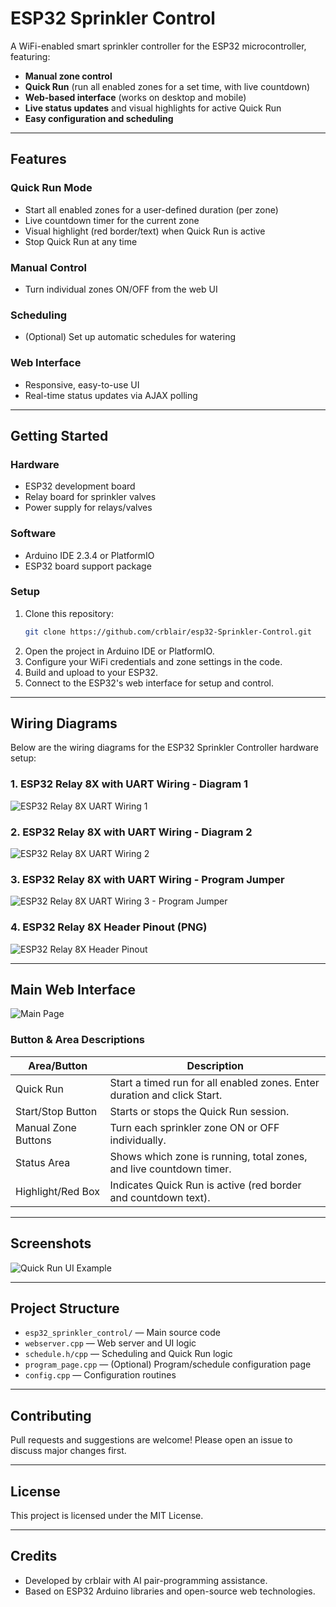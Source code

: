 # ESP32 Sprinkler Control

A WiFi-enabled smart sprinkler controller for the ESP32 microcontroller, featuring:

- **Manual zone control**
- **Quick Run** (run all enabled zones for a set time, with live countdown)
- **Web-based interface** (works on desktop and mobile)
- **Live status updates** and visual highlights for active Quick Run
- **Easy configuration and scheduling**

---

## Features

### Quick Run Mode
- Start all enabled zones for a user-defined duration (per zone)
- Live countdown timer for the current zone
- Visual highlight (red border/text) when Quick Run is active
- Stop Quick Run at any time

### Manual Control
- Turn individual zones ON/OFF from the web UI

### Scheduling
- (Optional) Set up automatic schedules for watering

### Web Interface
- Responsive, easy-to-use UI
- Real-time status updates via AJAX polling

---

## Getting Started

### Hardware
- ESP32 development board
- Relay board for sprinkler valves
- Power supply for relays/valves

### Software
- Arduino IDE 2.3.4 or PlatformIO
- ESP32 board support package

### Setup
1. Clone this repository:
   ```sh
   git clone https://github.com/crblair/esp32-Sprinkler-Control.git
   ```
2. Open the project in Arduino IDE or PlatformIO.
3. Configure your WiFi credentials and zone settings in the code.
4. Build and upload to your ESP32.
5. Connect to the ESP32's web interface for setup and control.

---

## Wiring Diagrams

Below are the wiring diagrams for the ESP32 Sprinkler Controller hardware setup:

### 1. ESP32 Relay 8X with UART Wiring - Diagram 1
![ESP32 Relay 8X UART Wiring 1](ESP32%20Relay%208X%20w%20UART%20Wiring1.jpg)

### 2. ESP32 Relay 8X with UART Wiring - Diagram 2
![ESP32 Relay 8X UART Wiring 2](ESP32%20Relay%208X%20w%20UART%20Wiring2.jpg)

### 3. ESP32 Relay 8X with UART Wiring - Program Jumper
![ESP32 Relay 8X UART Wiring 3 - Program Jumper](ESP32%20Relay%208X%20w%20UART%20Wiring3%20program%20jumper.jpg)

### 4. ESP32 Relay 8X Header Pinout (PNG)
![ESP32 Relay 8X Header Pinout](esp32_relay_x8_headers.png)

---

## Main Web Interface

![Main Page](mainpage.png)

### Button & Area Descriptions

| Area/Button         | Description                                                            |
|--------------------|------------------------------------------------------------------------|
| Quick Run          | Start a timed run for all enabled zones. Enter duration and click Start.|
| Start/Stop Button  | Starts or stops the Quick Run session.                                 |
| Manual Zone Buttons| Turn each sprinkler zone ON or OFF individually.                       |
| Status Area        | Shows which zone is running, total zones, and live countdown timer.    |
| Highlight/Red Box  | Indicates Quick Run is active (red border and countdown text).         |

---

## Screenshots

![Quick Run UI Example](docs/quickrun-ui-example.png) <!-- Add screenshot if available -->

---

## Project Structure

- `esp32_sprinkler_control/` — Main source code
- `webserver.cpp` — Web server and UI logic
- `schedule.h/cpp` — Scheduling and Quick Run logic
- `program_page.cpp` — (Optional) Program/schedule configuration page
- `config.cpp` — Configuration routines

---

## Contributing
Pull requests and suggestions are welcome! Please open an issue to discuss major changes first.

---

## License
This project is licensed under the MIT License.

---

## Credits
- Developed by crblair with AI pair-programming assistance.
- Based on ESP32 Arduino libraries and open-source web technologies.
